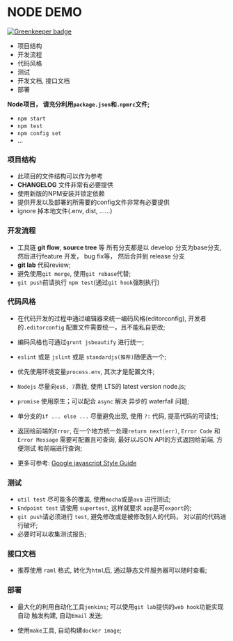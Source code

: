 NODE DEMO
=========

[![Greenkeeper badge](https://badges.greenkeeper.io/cheerfyt/demo.svg)](https://greenkeeper.io/)

- 项目结构
- 开发流程
- 代码风格
- 测试
- 开发文档, 接口文档
- 部署

**Node项目， 请充分利用`package.json`和`.npmrc`文件;**

- `npm start`
- `npm test`
- `npm config set`
- ...

### 项目结构

- 此项目的文件结构可以作为参考
- __CHANGELOG__ 文件非常有必要提供
- 使用新版的NPM安装并锁定依赖
- 提供开发以及部署的所需要的config文件非常有必要提供
- ignore 掉本地文件(.env, dist, ......)

### 开发流程

- 工具链 __git flow__, __source tree__ 等
  所有分支都是以 develop 分支为base分支, 然后进行feature 开发， bug fix等， 然后合并到 release 分支
- __git lab__ 代码review;
- 避免使用`git merge`, 使用`git rebase`代替;
- `git push`前请执行 `npm test`(通过`git hook`强制执行)

### 代码风格

- 在代码开发的过程中通过编辑器来统一编码风格(editorconfig), 开发者的`.editorconfig`
  配置文件需要统一，且不能私自更改;

- 编码风格也可通过`grunt jsbeautify` 进行统一;

- `eslint` 或是 `jslint` 或是 `standardjs(推荐)`随便选一个;

- 优先使用环境变量`process.env`, 其次才是配置文件;

- `Nodejs` 尽量向`es6, 7`靠拢, 使用 LTS的 latest version node.js;

- `promise` 使用原生；可以配合 `async` 解决 异步的 waterfall 问题;

- 单分支的`if ... else ...` 尽量避免出现, 使用 `?:` 代码, 提高代码的可读性;

- 返回给前端的`Error`, 在一个地方统一处理`return next(err)`, `Error Code` 和
  `Error Message` 需要可配置且可查询, 最好以JSON API的方式返回给前端, 方便测试
  和前端进行查询;

- 更多可参考: [Google javascript Style Guide](https://https://google.github.io/styleguide/jsguide.html)

### 测试

- `util test` 尽可能多的覆盖, 使用`mocha`或是`ava` 进行测试;
- `Endpoint test` 请使用 `supertest`, 这样就要求 `app`是可`export`的;
- `git push`请必须进行 `test`, 避免修改或是被修改别人的代码， 对以前的代码进行破坏;
- 必要时可以收集测试报告;


### 接口文档

- 推荐使用 `raml` 格式, 转化为`html`后, 通过静态文件服务器可以随时查看;


### 部署

- 最大化的利用自动化工具`jenkins`; 可以使用`git lab`提供的`web hook`功能实现自动
  触发构建, 自动`Email` 发送;

- 使用`make`工具, 自动构建`docker image`;
